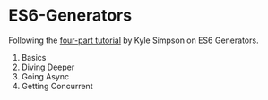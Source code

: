 # ES6-Generators

Following the [four-part tutorial](https://davidwalsh.name/es6-generators) by Kyle Simpson on ES6 Generators.

1. Basics
2. Diving Deeper
3. Going Async
4. Getting Concurrent
